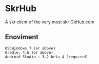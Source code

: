 # SkrHub
A skr client of the very most skr GitHub.com

## Enoviment

```
OS:Windows 7 (or above)
Gradle: 4.6 (or above)
Android Studio : 3.2 beta 4 (required)
```
